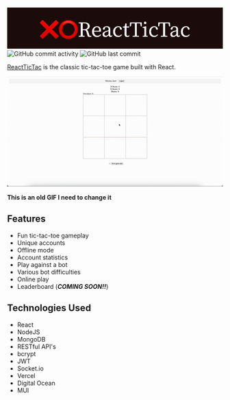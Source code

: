![ReactTicTac](./assets/❌⭕ReactTicTac.png)
![GitHub commit activity](https://img.shields.io/github/commit-activity/t/tylerc122/ReactTicTac)
![GitHub last commit](https://img.shields.io/github/last-commit/tylerc122/ReactTicTac)

[ReactTicTac](https://www.tictactyler.com/) is the classic tic-tac-toe game built with React.

![Demo](./assets/demo.gif)

**This is an old GIF I need to change it**

## Features

- Fun tic-tac-toe gameplay
- Unique accounts
- Offline mode
- Account statistics
- Play against a bot
- Various bot difficulties
- Online play
- Leaderboard (**_COMING SOON!!_**)

## Technologies Used

- React
- NodeJS
- MongoDB
- RESTful API's
- bcrypt
- JWT
- Socket.io
- Vercel
- Digital Ocean
- MUI
